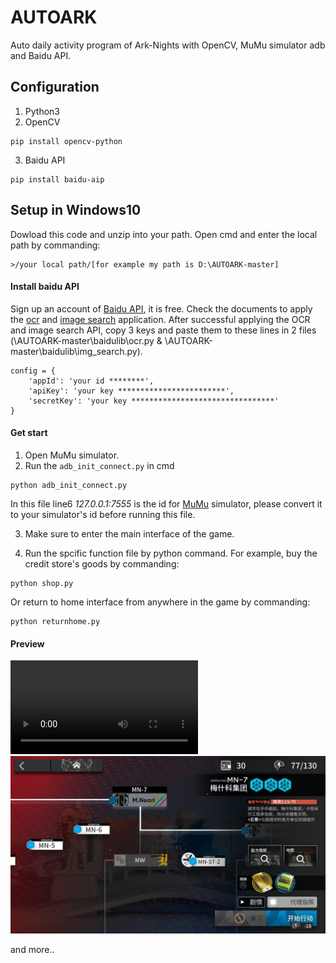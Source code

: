 # AUTOARK
Auto daily activity program of Ark-Nights with OpenCV, MuMu simulator adb and Baidu API.

## Configuration

1. Python3
2. OpenCV
```
pip install opencv-python
```
3. Baidu API
```
pip install baidu-aip
```

## Setup in Windows10
Dowload this code and unzip into your path.
Open cmd and enter the local path by commanding:
```
>/your local path/[for example my path is D:\AUTOARK-master]
```


#### Install baidu API

Sign up an account of [Baidu API](https://login.bce.baidu.com/), it is free.
Check the documents to apply the [ocr](https://cloud.baidu.com/doc/OCR/index.html) and [image search](https://cloud.baidu.com/doc/IMAGESEARCH/index.html) application. 
After successful applying the OCR and image search API, copy 3 keys and paste them to these lines in 2 files (\AUTOARK-master\baidulib\ocr.py & \AUTOARK-master\baidulib\img_search.py).
```
config = {
    'appId': 'your id ********',
    'apiKey': 'your key ************************',
    'secretKey': 'your key ********************************'
}
```

#### Get start
1. Open MuMu simulator.
2. Run the `adb_init_connect.py` in cmd
```
python adb_init_connect.py
```
  In this file line6 _127.0.0.1:7555_ is the id for [MuMu](https://mumu.163.com/) simulator, please convert it to your simulator's id before running this file.

3. Make sure to enter the main interface of the game.

4. Run the spcific function file by python command. For example, buy the credit store's goods by commanding:
```
python shop.py
```
  Or return to home interface from anywhere in the game by commanding:
```
python returnhome.py
```
#### Preview
![image](expvideos/20201028-232819635.mp4)
![image](image/MuMu20201028150640.png)

and more..

